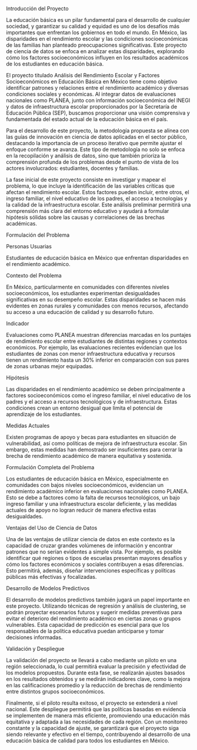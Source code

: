 Introducción del Proyecto

La educación básica es un pilar fundamental para el desarrollo de cualquier sociedad, y garantizar su calidad y equidad es uno de los desafíos más importantes que enfrentan los gobiernos en todo el mundo. En México, las disparidades en el rendimiento escolar y las condiciones socioeconómicas de las familias han planteado preocupaciones significativas. Este proyecto de ciencia de datos se enfoca en analizar estas disparidades, explorando cómo los factores socioeconómicos influyen en los resultados académicos de los estudiantes en educación básica.

El proyecto titulado Análisis del Rendimiento Escolar y Factores Socioeconómicos en Educación Básica en México tiene como objetivo identificar patrones y relaciones entre el rendimiento académico y diversas condiciones sociales y económicas. Al integrar datos de evaluaciones nacionales como PLANEA, junto con información socioeconómica del INEGI y datos de infraestructura escolar proporcionados por la Secretaría de Educación Pública (SEP), buscamos proporcionar una visión comprensiva y fundamentada del estado actual de la educación básica en el país.

Para el desarrollo de este proyecto, la metodología propuesta se alinea con las guías de innovación en ciencia de datos aplicadas en el sector público, destacando la importancia de un proceso iterativo que permite ajustar el enfoque conforme se avanza. Este tipo de metodología no solo se enfoca en la recopilación y análisis de datos, sino que también prioriza la comprensión profunda de los problemas desde el punto de vista de los actores involucrados: estudiantes, docentes y familias.

La fase inicial de este proyecto consiste en investigar y mapear el problema, lo que incluye la identificación de las variables críticas que afectan el rendimiento escolar. Estos factores pueden incluir, entre otros, el ingreso familiar, el nivel educativo de los padres, el acceso a tecnologías y la calidad de la infraestructura escolar. Este análisis preliminar permitirá una comprensión más clara del entorno educativo y ayudará a formular hipótesis sólidas sobre las causas y correlaciones de las brechas académicas.

Formulación del Problema

Personas Usuarias

Estudiantes de educación básica en México que enfrentan disparidades en el rendimiento académico.

Contexto del Problema

En México, particularmente en comunidades con diferentes niveles socioeconómicos, los estudiantes experimentan desigualdades significativas en su desempeño escolar. Estas disparidades se hacen más evidentes en zonas rurales y comunidades con menos recursos, afectando su acceso a una educación de calidad y su desarrollo futuro.

Indicador

Evaluaciones como PLANEA muestran diferencias marcadas en los puntajes de rendimiento escolar entre estudiantes de distintas regiones y contextos económicos. Por ejemplo, las evaluaciones recientes evidencian que los estudiantes de zonas con menor infraestructura educativa y recursos tienen un rendimiento hasta un 30% inferior en comparación con sus pares de zonas urbanas mejor equipadas.

Hipótesis

Las disparidades en el rendimiento académico se deben principalmente a factores socioeconómicos como el ingreso familiar, el nivel educativo de los padres y el acceso a recursos tecnológicos y de infraestructura. Estas condiciones crean un entorno desigual que limita el potencial de aprendizaje de los estudiantes.

Medidas Actuales

Existen programas de apoyo y becas para estudiantes en situación de vulnerabilidad, así como políticas de mejora de infraestructura escolar. Sin embargo, estas medidas han demostrado ser insuficientes para cerrar la brecha de rendimiento académico de manera equitativa y sostenida.

Formulación Completa del Problema

Los estudiantes de educación básica en México, especialmente en comunidades con bajos niveles socioeconómicos, evidencian un rendimiento académico inferior en evaluaciones nacionales como PLANEA. Esto se debe a factores como la falta de recursos tecnológicos, un bajo ingreso familiar y una infraestructura escolar deficiente, y las medidas actuales de apoyo no logran reducir de manera efectiva estas desigualdades.

Ventajas del Uso de Ciencia de Datos

Una de las ventajas de utilizar ciencia de datos en este contexto es la capacidad de cruzar grandes volúmenes de información y encontrar patrones que no serían evidentes a simple vista. Por ejemplo, es posible identificar qué regiones o tipos de escuelas presentan mayores desafíos y cómo los factores económicos y sociales contribuyen a esas diferencias. Esto permitirá, además, diseñar intervenciones específicas y políticas públicas más efectivas y focalizadas.

Desarrollo de Modelos Predictivos

El desarrollo de modelos predictivos también jugará un papel importante en este proyecto. Utilizando técnicas de regresión y análisis de clustering, se podrán proyectar escenarios futuros y sugerir medidas preventivas para evitar el deterioro del rendimiento académico en ciertas zonas o grupos vulnerables. Esta capacidad de predicción es esencial para que los responsables de la política educativa puedan anticiparse y tomar decisiones informadas.

Validación y Despliegue

La validación del proyecto se llevará a cabo mediante un piloto en una región seleccionada, lo cual permitirá evaluar la precisión y efectividad de los modelos propuestos. Durante esta fase, se realizarán ajustes basados en los resultados obtenidos y se medirán indicadores clave, como la mejora en las calificaciones promedio y la reducción de brechas de rendimiento entre distintos grupos socioeconómicos.

Finalmente, si el piloto resulta exitoso, el proyecto se extenderá a nivel nacional. Este despliegue permitirá que las políticas basadas en evidencia se implementen de manera más eficiente, promoviendo una educación más equitativa y adaptada a las necesidades de cada región. Con un monitoreo constante y la capacidad de ajuste, se garantizará que el proyecto siga siendo relevante y efectivo en el tiempo, contribuyendo al desarrollo de una educación básica de calidad para todos los estudiantes en México.
